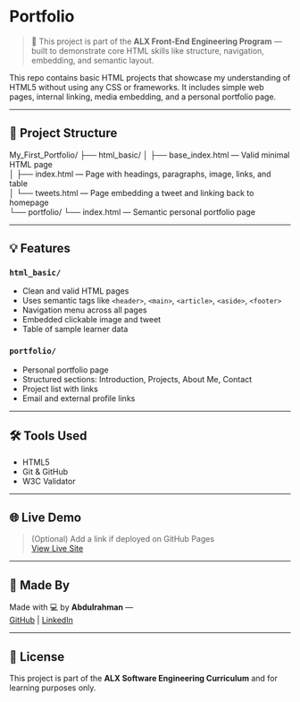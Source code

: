 # Portfolio

> 🧠 This project is part of the **ALX Front-End Engineering Program** — built to demonstrate core HTML skills like structure, navigation, embedding, and semantic layout.

This repo contains basic HTML projects that showcase my understanding of HTML5 without using any CSS or frameworks. It includes simple web pages, internal linking, media embedding, and a personal portfolio page.

---

## 📁 Project Structure

My_First_Portfolio/
├── html_basic/
│   ├── base_index.html      — Valid minimal HTML page  
│   ├── index.html           — Page with headings, paragraphs, image, links, and table  
│   └── tweets.html          — Page embedding a tweet and linking back to homepage  
└── portfolio/
    └── index.html           — Semantic personal portfolio page

---

## 💡 Features

### `html_basic/`

- Clean and valid HTML pages
- Uses semantic tags like `<header>`, `<main>`, `<article>`, `<aside>`, `<footer>`
- Navigation menu across all pages
- Embedded clickable image and tweet
- Table of sample learner data

### `portfolio/`

- Personal portfolio page
- Structured sections: Introduction, Projects, About Me, Contact
- Project list with links
- Email and external profile links

---

## 🛠️ Tools Used

- HTML5
- Git & GitHub
- W3C Validator

---

## 🌐 Live Demo

> (Optional) Add a link if deployed on GitHub Pages  
[View Live Site](https://yourusername.github.io/My_First_Portfolio/)

---

## 🤝 Made By

Made with 💻 by **Abdulrahman** —  
[GitHub](https://github.com/yourusername) | [LinkedIn](https://linkedin.com/in/yourusername)

---

## 📜 License

This project is part of the **ALX Software Engineering Curriculum** and for learning purposes only.
